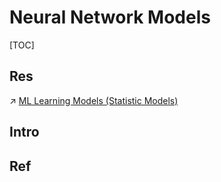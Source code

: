 # Neural Network Models

[TOC]



## Res
↗ [ML Learning Models (Statistic Models)](../../Machine%20Learning/ML%20Learning%20Models%20(Statistic%20Models)/ML%20Learning%20Models%20(Statistic%20Models).md)



## Intro


## Ref

